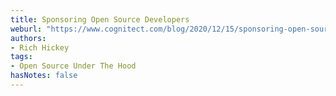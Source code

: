 ```yaml
---
title: Sponsoring Open Source Developers
weburl: "https://www.cognitect.com/blog/2020/12/15/sponsoring-open-source-developers"
authors:
- Rich Hickey
tags:
- Open Source Under The Hood
hasNotes: false
---
```

